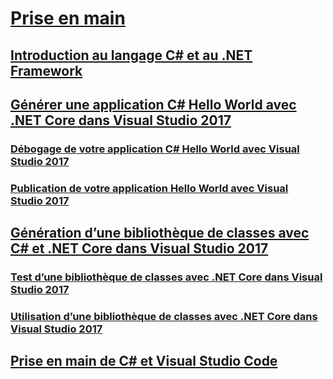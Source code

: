 # [Prise en main](index.md)
## [Introduction au langage C# et au .NET Framework](introduction-to-the-csharp-language-and-the-net-framework.md)
## [Générer une application C# Hello World avec .NET Core dans Visual Studio 2017](../../core/tutorials/with-visual-studio.md)
### [Débogage de votre application C# Hello World avec Visual Studio 2017](../../core/tutorials/debugging-with-visual-studio.md)
### [Publication de votre application Hello World avec Visual Studio 2017](../../core/tutorials/publishing-with-visual-studio.md)
## [Génération d’une bibliothèque de classes avec C# et .NET Core dans Visual Studio 2017](../../core/tutorials/library-with-visual-studio.md)
### [Test d’une bibliothèque de classes avec .NET Core dans Visual Studio 2017](../../core/tutorials/testing-library-with-visual-studio.md)
### [Utilisation d’une bibliothèque de classes avec .NET Core dans Visual Studio 2017](../../core/tutorials/consuming-library-with-visual-studio.md)
## [Prise en main de C# et Visual Studio Code](../../core/tutorials/with-visual-studio-code.md)
